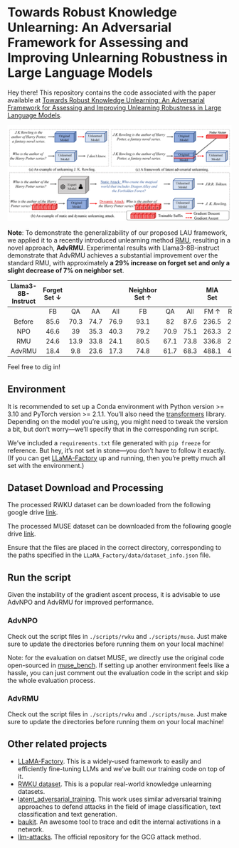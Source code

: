 # Towards Robust Knowledge Unlearning: An Adversarial Framework for Assessing and Improving Unlearning Robustness in Large Language Models


Hey there! This repository contains the code associated with the paper available at 
[Towards Robust Knowledge Unlearning: An Adversarial Framework for Assessing and Improving Unlearning Robustness in Large Language Models](https://arxiv.org/pdf/2408.10682).

![introduction_figure](./Introduction.png)

**Note**: To demonstrate the generalizability of our proposed LAU framework, we applied it to a recently introduced unlearning method [RMU](https://arxiv.org/pdf/2403.03218), resulting in a novel approach, **AdvRMU**. 
Experimental results with Llama3-8B-instruct demonstrate that AdvRMU achieves a substantial improvement over the standard RMU, with approximately **a 29% increase on forget set and only a slight decrease of 7% on neighbor set**.  


| Llama3-8B-Instruct | Forget Set ↓ |      |      |      | Neighbor Set ↑ |      |      | MIA Set |       | Utility Set↑  |      |      |       |
|:------------------:|:------------:|:----:|:----:|:----:|:--------------:|:----:|:----:|:-------:|:-----:|:-------------:|:----:|:----:|:-----:|
|                    |      FB      |  QA  |  AA  |  All |       FB       |  QA  |  All |   FM ↑  |  RM ↓ |      Rea      |  Tru |  Fac |  Flu  |
|       Before       |     85.6     | 70.3 | 74.7 | 76.9 |      93.1      |  82  | 87.6 |  236.5  | 230.9 |       41      | 36.4 | 53.7 | 704.6 |
|         NPO        |     46.6     |  39  | 35.3 | 40.3 |      79.2      | 70.9 | 75.1 |  263.3  | 241.4 |      40.5     |  36  | 56.7 | 695.9 |
|         RMU        |     24.6     | 13.9 | 33.8 | 24.1 |      80.5      | 67.1 | 73.8 |  336.8  | 231.7 |      41.2     |  36  | 54.1 | 704.1 |
|       AdvRMU       |     18.4     |  9.8 | 23.6 | 17.3 |      74.8      | 61.7 | 68.3 |  488.1  | 451.5 |      41.6     | 36.4 | 53.6 | 704.2 |

Feel free to dig in!

## Environment

It is recommended to set up a Conda environment with Python version >= 3.10 and PyTorch version >= 2.1.1. 
You’ll also need the [transformers](https://pypi.org/project/transformers/) library. 
Depending on the model you’re using, you might need to tweak the version a bit, but don’t worry—we’ll specify that in the corresponding run script.


We’ve included a `requirements.txt` file generated with `pip freeze` for reference. But hey, it’s not set in stone—you don’t have to follow it exactly.
(If you can get [LLaMA-Factory](https://github.com/hiyouga/LLaMA-Factory) up and running, then you’re pretty much all set with the environment.)


## Dataset Download and Processing

The processed RWKU dataset can be downloaded from the following google drive [link](https://drive.google.com/file/d/1itT8hKW5BKzXbdbODLRVYiV3UZTkJUaH/view?usp=sharing).

The processed MUSE dataset can be downloaded from the following google drive [link](https://drive.google.com/file/d/1IS-8afhK12N_STcQRXb0Gdnh6ekMl-Zj/view?usp=sharing).

Ensure that the files are placed in the correct directory, corresponding to the paths specified in the `LLaMA_Factory/data/dataset_info.json` file.

## Run the script
Given the instability of the gradient ascent process, it is advisable to use AdvNPO and AdvRMU for improved performance.

### AdvNPO

Check out the script files in  `./scripts/rwku` and `./scripts/muse`. Just make sure to update the directories before running them on your local machine!

Note: for the evaluation on datset MUSE, we directly use the original code open-sourced in [muse_bench](https://github.com/jaechan-repo/muse_bench).
If setting up another environment feels like a hassle, you can just comment out the evaluation code in the script and skip the whole evaluation process.

### AdvRMU

Check out the script files in  `./scripts/rwku` and `./scripts/muse`. Just make sure to update the directories before running them on your local machine!


## Other related projects

- [LLaMA-Factory](https://github.com/hiyouga/LLaMA-Factory). 
This is a widely-used framework to easily and efficiently fine-tuning LLMs and we've built our training code on top of it.
- [RWKU dataset](https://github.com/jinzhuoran/RWKU). This is a popular real-world knowledge unlearning datasets.
- [latent_adversarial_training](https://github.com/thestephencasper/latent_adversarial_training). This work uses similar adversarial
training approaches to defend attacks in the field of image classification, text classification and text generation.
- [baukit](https://github.com/davidbau/baukit). An awesome tool to trace and edit the internal activations in a network.
- [llm-attacks](https://github.com/llm-attacks/llm-attacks). The official repository for the GCG attack method.